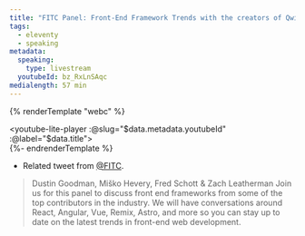 ```yaml
---
title: "FITC Panel: Front-End Framework Trends with the creators of Qwik, Astro, and Eleventy"
tags:
  - eleventy
  - speaking
metadata:
  speaking:
    type: livestream
  youtubeId: bz_RxLnSAqc
medialength: 57 min
---
```

{% renderTemplate "webc" %}<div><youtube-lite-player :@slug="$data.metadata.youtubeId" :@label="$data.title"></youtube-lite-player></div>{%- endrenderTemplate %}

* Related tweet from [@FITC](https://twitter.com/FITC/status/1585305272666312704).

> Dustin Goodman, Miško Hevery, Fred Schott & Zach Leatherman
> Join us for this panel to discuss front end frameworks from some of the top contributors in the industry. We will have conversations around React, Angular, Vue, Remix, Astro, and more so you can stay up to date on the latest trends in front-end web development.
